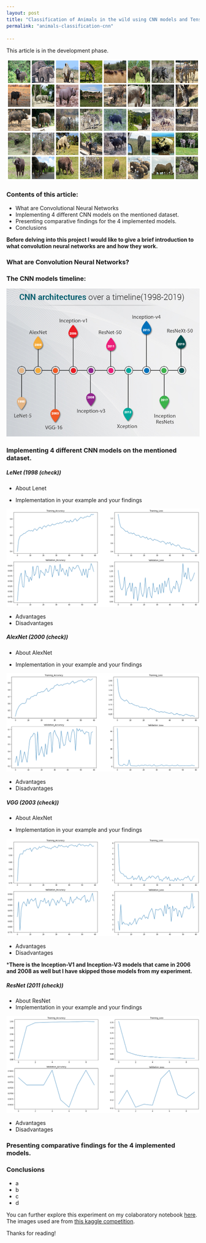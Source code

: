 ```yaml
---
layout: post
title: "Classification of Animals in the wild using CNN models and Tensorflow (Keras)"
permalink: "animals-classification-cnn"

---
```

This article is in the development phase.

<img src="/images/Animals_classification/animals_trainset.png"> 

### Contents of this article:
* What are Convolutional Neural Networks
* Implementing 4 different CNN models on the mentioned dataset.
* Presenting comparative findings for the 4 implemented models.
* Conclusions

**Before delving into this project I would like to give a brief introduction to what convolution neural networks are and how they work.**

### What are Convolution Neural Networks?

### The CNN models timeline:

<img src="/images/Animals_classification/CNN-Architecture-over-a-timeline.jpg"> 

### Implementing 4 different CNN models on the mentioned dataset.

##### LeNet (1998 (check))
* About Lenet

* Implementation in your example and your findings
<img src="/images/Animals_classification/lenet_output.png"> 

* Advantages
* Disadvantages

##### AlexNet (2000 (check))
* About AlexNet

* Implementation in your example and your findings
<img src="/images/Animals_classification/alexnet_output.png">

* Advantages
* Disadvantages

##### VGG (2003 (check))
* About AlexNet

* Implementation in your example and your findings
<img src="/images/Animals_classification/VGG_output.png">

* Advantages
* Disadvantages

***There is the Inception-V1 and Inception-V3 models that came in 2006 and 2008 as well but I have skipped those models from my experiment.**

##### ResNet (2011 (check))
* About ResNet
* Implementation in your example and your findings
<img src="/images/Animals_classification/Resnet_Output.png">

* Advantages
* Disadvantages

### Presenting comparative findings for the 4 implemented models.

### Conclusions

* a
* b
* c
* d

You can further explore this experiment on my colaboratory notebook [here](https://www.google.com). The images used are from [this kaggle competition](https://www.google.com). 

Thanks for reading!
